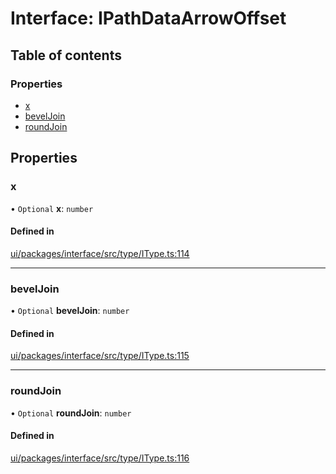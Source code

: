 # Interface: IPathDataArrowOffset

## Table of contents

### Properties

- [x](IPathDataArrowOffset.md#x)
- [bevelJoin](IPathDataArrowOffset.md#beveljoin)
- [roundJoin](IPathDataArrowOffset.md#roundjoin)

## Properties

### x

• `Optional` **x**: `number`

#### Defined in

[ui/packages/interface/src/type/IType.ts:114](https://github.com/leaferjs/leafer-ui/blob/a39c489/packages/interface/src/type/IType.ts#L114)

___

### bevelJoin

• `Optional` **bevelJoin**: `number`

#### Defined in

[ui/packages/interface/src/type/IType.ts:115](https://github.com/leaferjs/leafer-ui/blob/a39c489/packages/interface/src/type/IType.ts#L115)

___

### roundJoin

• `Optional` **roundJoin**: `number`

#### Defined in

[ui/packages/interface/src/type/IType.ts:116](https://github.com/leaferjs/leafer-ui/blob/a39c489/packages/interface/src/type/IType.ts#L116)

